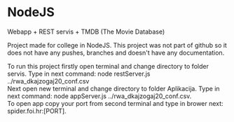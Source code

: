 # NodeJS
Webapp + REST servis + TMDB (The Movie Database)

Project made for college in NodeJS. This project was not part of github so it does not have any pushes, branches and doesn't have any documentation.  

To run this project firstly open terminal and change directory to folder servis. Type in next command: node restServer.js ../rwa_dkajzogaj20_conf.csv  
Next open new terminal and change directory to folder Aplikacija. Type in next command: node appServer.js ../rwa_dkajzogaj20_conf.csv.  
To open app copy your port from second terminal and type in brower next: spider.foi.hr:[PORT].
